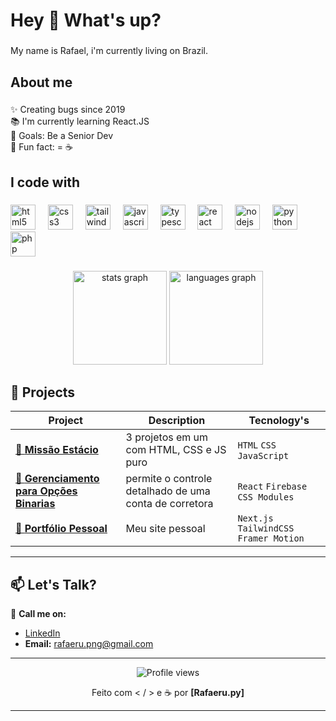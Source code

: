 <h1 align="left">Hey 👋 What's up?</h1>

###

<p align="left">My name is Rafael, i'm currently living on Brazil.</p>

###

<h2 align="left">About me</h2>

###

<p align="left">✨ Creating bugs since 2019<br>📚 I'm currently learning React.JS<br>🎯 Goals: Be a Senior Dev<br>🎲 Fun fact: </> = ☕</p>

###

<h2 align="left">I code with</h2>

###

<div align="left">
  <img src="https://cdn.jsdelivr.net/gh/devicons/devicon/icons/html5/html5-original.svg" height="40" alt="html5 logo"  />
  <img width="12" />
  <img src="https://cdn.jsdelivr.net/gh/devicons/devicon/icons/css3/css3-original.svg" height="40" alt="css3 logo"  />
  <img width="12" />
  <img src="https://cdn.jsdelivr.net/gh/devicons/devicon/icons/tailwindcss/tailwindcss-original-wordmark.svg" height="40" alt="tailwindcss logo"  />
  <img width="12" />
  <img src="https://cdn.jsdelivr.net/gh/devicons/devicon/icons/javascript/javascript-original.svg" height="40" alt="javascript logo"  />
  <img width="12" />
  <img src="https://cdn.jsdelivr.net/gh/devicons/devicon/icons/typescript/typescript-original.svg" height="40" alt="typescript logo"  />
  <img width="12" />
  <img src="https://cdn.jsdelivr.net/gh/devicons/devicon/icons/react/react-original.svg" height="40" alt="react logo"  />
  <img width="12" />
  <img src="https://cdn.jsdelivr.net/gh/devicons/devicon/icons/nodejs/nodejs-original.svg" height="40" alt="nodejs logo"  />
  <img width="12" />
  <img src="https://cdn.jsdelivr.net/gh/devicons/devicon/icons/python/python-original.svg" height="40" alt="python logo"  />
  <img width="12" />
  <img src="https://cdn.jsdelivr.net/gh/devicons/devicon/icons/php/php-original.svg" height="40" alt="php logo"  />
</div>

###

<div align="center">
  <img src="https://github-readme-stats.vercel.app/api?username=rafaeru-png&hide_title=false&hide_rank=false&show_icons=true&include_all_commits=true&count_private=true&disable_animations=false&theme=dracula&locale=en&hide_border=false&order=1" height="150" alt="stats graph"  />
  <img src="https://github-readme-stats.vercel.app/api/top-langs?username=rafaeru-png&locale=en&hide_title=false&layout=compact&card_width=320&langs_count=5&theme=dracula&hide_border=false&order=2" height="150" alt="languages graph"  />
</div>

###

## **📌 Projects**  

| **Project** | **Description** | **Tecnology's** |  
|-------------|--------------|----------------|  
| [🔗 **Missão Estácio**](https://github.com/rafaeru-png/missao-1-mundo-2-estacio) | 3 projetos em um com HTML, CSS e JS puro | `HTML` `CSS` `JavaScript` |  
| [🔗 **Gerenciamento para Opções Binarias**](https://github.com/rafaeru-png/gerenciamento-ob) | permite o controle detalhado de uma conta de corretora | `React` `Firebase` `CSS Modules` |  
| [🔗 **Portfólio Pessoal**](https://github.com/rafaeru-png/) | Meu site pessoal | `Next.js` `TailwindCSS` `Framer Motion` |  

---

## **📫 Let's Talk?**  

💬 **Call me on:**  
- [LinkedIn](https://www.linkedin.com/in/rafaeru-png/)   
- **Email:** rafaeru.png@gmail.com  

---

<div align="center">
  <img src="https://komarev.com/ghpvc/?username=rafaeru-png&color=blueviolet" alt="Profile views" />
  <p>Feito com < / > e ☕ por <strong>[Rafaeru.py]</strong></p>
</div>

---
